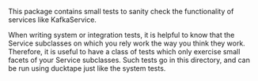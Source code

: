 This package contains small tests to sanity check the functionality of services like KafkaService.

When writing system or integration tests, it is helpful to know that the Service subclasses on which you rely
work the way you think they work. Therefore, it is useful to have a class of tests which only exercise
small facets of your Service subclasses. Such tests go in this directory, and can be run using ducktape just
like the system tests.